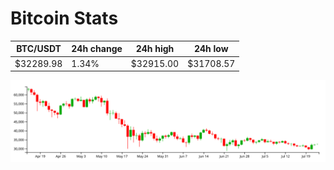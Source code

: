 # Bitcoin Stats

BTC/USDT|24h change|24h high|24h low|
|---|---|---|---|
|$32289.98|1.34%|$32915.00|$31708.57|

<img src="./chart.svg">
